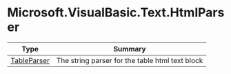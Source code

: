 ﻿
# Microsoft.VisualBasic.Text.HtmlParser

|Type|Summary|
|----|-------|
|<a href="#" onClick="load('/docs/Microsoft.VisualBasic.Text.HtmlParser/TableParser.md')">TableParser</a>|The string parser for the table html text block|


